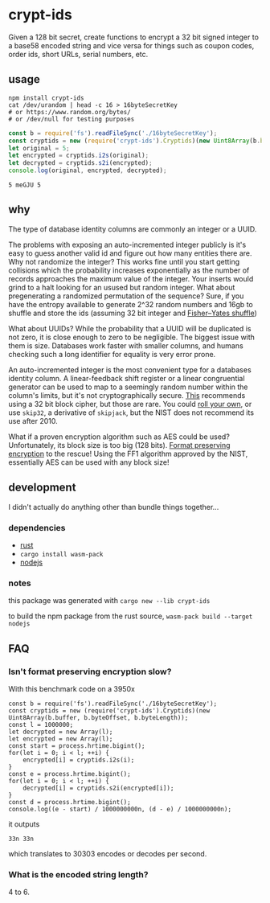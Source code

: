 # crypt-ids
Given a 128 bit secret, create functions to encrypt a 32 bit signed integer to a base58 encoded string and vice versa for things such as coupon codes, order ids, short URLs, serial numbers, etc.
## usage
```shell
npm install crypt-ids
cat /dev/urandom | head -c 16 > 16byteSecretKey
# or https://www.random.org/bytes/
# or /dev/null for testing purposes
```
```js
const b = require('fs').readFileSync('./16byteSecretKey');
const cryptids = new (require('crypt-ids').Cryptids)(new Uint8Array(b.buffer, b.byteOffset, b.byteLength));
let original = 5;
let encrypted = cryptids.i2s(original);
let decrypted = cryptids.s2i(encrypted);
console.log(original, encrypted, decrypted);
```
```
5 meGJU 5
```
## why
The type of database identity columns are commonly an integer or a UUID.

The problems with exposing an auto-incremented integer publicly is it's easy to guess another valid id and figure out how many entities there are. Why not randomize the integer? This works fine until you start getting collisions which the probability increases exponentially as the number of records approaches the maximum value of the integer. Your inserts would grind to a halt looking for an usused but random integer. What about pregenerating a randomized permutation of the sequence? Sure, if you have the entropy available to generate 2^32 random numbers and 16gb to shuffle and store the ids (assuming 32 bit integer and [Fisher–Yates shuffle](https://en.wikipedia.org/wiki/Fisher%E2%80%93Yates_shuffle))

What about UUIDs? While the probability that a UUID will be duplicated is not zero, it is close enough to zero to be negligible. The biggest issue with them is size. Databases work faster with smaller columns, and humans checking such a long identifier for equality is very error prone.

An auto-incremented integer is the most convenient type for a databases identity column. A linear-feedback shift register or a linear congruential generator can be used to map to a seemingly random number within the column's limits, but it's not cryptographically secure. [This](https://stackoverflow.com/a/3156231/1201238) recommends using a 32 bit block cipher, but those are rare. You could [roll your own](https://security.stackexchange.com/q/18197/123140), or use `skip32`, a derivative of `skipjack`, but the NIST does not recommend its use after 2010.

What if a proven encryption algorithm such as AES could be used? Unfortunately, its block size is too big (128 bits). [Format preserving encryption](https://en.wikipedia.org/wiki/Format-preserving_encryption) to the rescue! Using the FF1 algorithm approved by the NIST, essentially AES can be used with any block size! 
## development
I didn't actually do anything other than bundle things together...
### dependencies
* [rust](https://rustup.rs/)
* `cargo install wasm-pack`
* [nodejs](https://nodejs.org/)

### notes
this package was generated with `cargo new --lib crypt-ids`

to build the npm package from the rust source, `wasm-pack build --target nodejs`

## FAQ
### Isn't format preserving encryption slow?
With this benchmark code on a 3950x
```
const b = require('fs').readFileSync('./16byteSecretKey');
const cryptids = new (require('crypt-ids').Cryptids)(new Uint8Array(b.buffer, b.byteOffset, b.byteLength));
const l = 1000000;
let decrypted = new Array(l);
let encrypted = new Array(l);
const start = process.hrtime.bigint();
for(let i = 0; i < l; ++i) {
    encrypted[i] = cryptids.i2s(i);
}
const e = process.hrtime.bigint();
for(let i = 0; i < l; ++i) {
    decrypted[i] = cryptids.s2i(encrypted[i]);
}
const d = process.hrtime.bigint();
console.log((e - start) / 1000000000n, (d - e) / 1000000000n);
```
it outputs
```
33n 33n
```
which translates to 30303 encodes or decodes per second.
### What is the encoded string length?
4 to 6.
